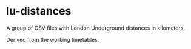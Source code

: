# lu-distances
A group of CSV files with London Underground distances in kilometers.

Derived from the working timetables.
